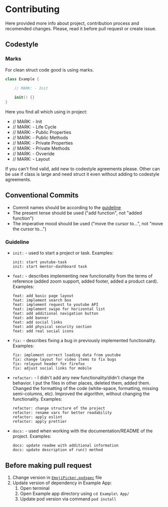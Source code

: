 # Contributing

Here provided more info about project, contribution process and recomended changes.
Please, read it before pull request or create issue.

## Codestyle 

### Marks

For clean struct code good is using marks. 

```swift
class Example {

    // MARK: - Init
    
    init() {}
}
```

Here you find all which using in project:

- // MARK: - Init
- // MARK: - Life Cycle
- // MARK: - Public Properties
- // MARK: - Public Methods
- // MARK: - Private Properties
- // MARK: - Private Methods
- // MARK: - Ovveride
- // MARK: - Layout

If you can't find valid, add new to codestyle agreements please. Other can be use if class is large and need struct it even without adding to codestyle agreements.

## Conventional Commits

- Commit names should be according to the [guideline](https://github.com/htmlprogrammist/EmojiPicker/blob/main/CONTRIBUTING.md#guideline)
- The present tense should be used ("add function", not "added function")
- The imperative mood should be used ("move the cursor to...", not "move the cursor to...")

### Guideline

- `init:` - used to start a project or task. Examples:
    
    ```
    init: start youtube-task
    init: start mentor-dashboard task
    ```
    
- `feat:` - describes implementing new functionality from the terms of reference (added zoom support, added footer, added a product card). Examples:
    
    ```
    feat: add basic page layout
    feat: implement search box 
    feat: implement request to youtube API
    feat: implement swipe for horizontal list
    feat: add additional navigation button
    feat: add banner
    feat: add social links
    feat: add physical security section
    feat: add real social icons
    ```
    
- `fix:` - describes fixing a bug in previously implemented functionality. Examples:
    
    ```
    fix: implement correct loading data from youtube
    fix: change layout for video items to fix bugs
    fix: relayout header for firefox
    fix: adjust social links for mobile
    ```
    
- `refactor:` - I didn't add any new functionality/didn't change the behavior. I put the files in other places, deleted them, added them. Changed the formatting of the code (white-space, formatting, missing semi-columns, etc). Improved the algorithm, without changing the functionality. Examples:
    
    ```
    refactor: change structure of the project
    refactor: rename vars for better readability
    refactor: apply eslint
    refactor: apply prettier
    ```
    
- `docs:` - used when working with the documentation/README of the project. Examples:
    
    ```
    docs: update readme with additional information
    docs: update description of run() method
    ```

## Before making pull request

1. Change version in [`EmojiPicker.podspec`](/EmojiPicker.podspec) file
2. Update version of dependency in Example App:
    1. Open terminal
    2. Open Example app directory using `cd Example\ App/`
    3. Update pod version via command `pod install`
